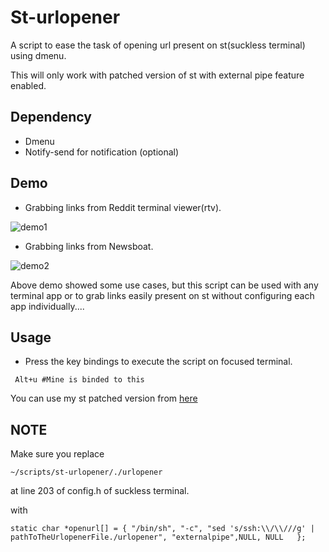 # St-urlopener
A script to ease the task of opening url present on st(suckless terminal) using dmenu.

This will only work with patched version of st with external pipe feature enabled.

## Dependency
+ Dmenu
+ Notify-send for notification (optional)

## Demo
+ Grabbing links from Reddit terminal viewer(rtv). 

![demo1](/gifs/demo1.gif)

+ Grabbing links from Newsboat.

![demo2](/gifs/demo2.gif)

Above demo showed some use cases, but this script can be used with any terminal app or to grab links easily present on st without configuring each app individually.... 

## Usage 
- Press the key bindings to execute the script on focused terminal.
```
 Alt+u #Mine is binded to this
```

You can use my st patched version from [here](https://github.com/thomas154/st)

## NOTE
 Make sure you  replace
 ```
 ~/scripts/st-urlopener/./urlopener
 ``` 
 at line 203 of config.h of suckless terminal.
 
 with
 ```
 static char *openurl[] = { "/bin/sh", "-c", "sed 's/ssh:\\/\\///g' | pathToTheUrlopenerFile./urlopener", "externalpipe",NULL, NULL   };
 ```
